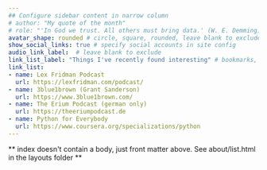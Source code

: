 ```yaml
---
## Configure sidebar content in narrow column
# author: "My quote of the month"
# role: "'In God we trust. All others must bring data.' (W. E. Demming)"
avatar_shape: rounded # circle, square, rounded, leave blank to exclude
show_social_links: true # specify social accounts in site config
audio_link_label:  # leave blank to exclude
link_list_label: "Things I've recently found interesting" # bookmarks, elsewhere, etc.
link_list:
- name: Lex Fridman Podcast
  url: https://lexfridman.com/podcast/
- name: 3blue1brown (Grant Sanderson)
  url: https://www.3blue1brown.com/
- name: The Erium Podcast (german only)
  url: https://theeriumpodcast.de
- name: Python for Everybody
  url: https://www.coursera.org/specializations/python
---
```


** index doesn't contain a body, just front matter above.
See about/list.html in the layouts folder **
